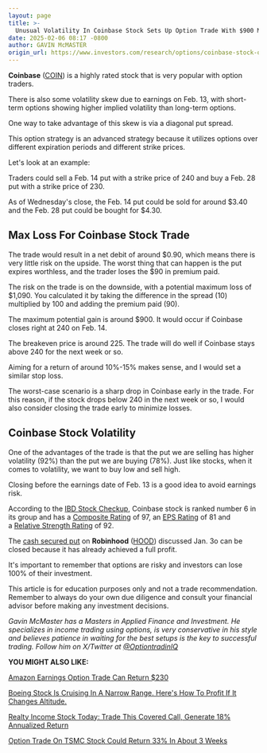 ```yaml
---
layout: page
title: >-
  Unusual Volatility In Coinbase Stock Sets Up Option Trade With $900 Max Return
date: 2025-02-06 08:17 -0800
author: GAVIN McMASTER
origin_url: https://www.investors.com/research/options/coinbase-stock-option-trading-volatility/
---
```






**Coinbase** ([COIN](https://research.investors.com/quote.aspx?symbol=COIN)) is a highly rated stock that is very popular with option traders.


There is also some volatility skew due to earnings on Feb. 13, with short-term options showing higher implied volatility than long-term options.




One way to take advantage of this skew is via a diagonal put spread.


This option strategy is an advanced strategy because it utilizes options over different expiration periods and different strike prices.


Let's look at an example:


Traders could sell a Feb. 14 put with a strike price of 240 and buy a Feb. 28 put with a strike price of 230.


As of Wednesday's close, the Feb. 14 put could be sold for around $3.40 and the Feb. 28 put could be bought for $4.30.


Max Loss For Coinbase Stock Trade
---------------------------------


The trade would result in a net debit of around $0.90, which means there is very little risk on the upside. The worst thing that can happen is the put expires worthless, and the trader loses the $90 in premium paid.



The risk on the trade is on the downside, with a potential maximum loss of $1,090. You calculated it by taking the difference in the spread (10) multiplied by 100 and adding the premium paid (90).


The maximum potential gain is around $900. It would occur if Coinbase closes right at 240 on Feb. 14.


The breakeven price is around 225. The trade will do well if Coinbase stays above 240 for the next week or so.


Aiming for a return of around 10%-15% makes sense, and I would set a similar stop loss.


The worst-case scenario is a sharp drop in Coinbase early in the trade. For this reason, if the stock drops below 240 in the next week or so, I would also consider closing the trade early to minimize losses.


Coinbase Stock Volatility
-------------------------


One of the advantages of the trade is that the put we are selling has higher volatility (92%) than the put we are buying (78%). Just like stocks, when it comes to volatility, we want to buy low and sell high.


Closing before the earnings date of Feb. 13 is a good idea to avoid earnings risk.


According to the [IBD Stock Checkup](https://research.investors.com/stock-checkup/nasdaq-coinbase-global-coin.aspx), Coinbase stock is ranked number 6 in its group and has a [Composite Rating](https://www.investors.com/how-to-invest/investors-corner/how-to-research-growth-stocks/) of 97, an [EPS Rating](https://www.investors.com/how-to-invest/investors-corner/eps-rating-is-key-to-picking-great-stocks/) of 81 and a [Relative Strength Rating](https://www.investors.com/how-to-invest/investors-corner/relative-strength-rating-stock-chart-analysis-helps-pick-outstanding-growth-stocks/) of 92.


The [cash secured put](https://www.investors.com/research/options/robinhood-stock-earnings-option-trading/) on **Robinhood** ([HOOD](https://research.investors.com/quote.aspx?symbol=HOOD)) discussed Jan. 3o can be closed because it has already achieved a full profit.


It's important to remember that options are risky and investors can lose 100% of their investment.


This article is for education purposes only and not a trade recommendation. Remember to always do your own due diligence and consult your financial advisor before making any investment decisions.


*Gavin McMaster has a Masters in Applied Finance and Investment. He specializes in income trading using options, is very conservative in his style and believes patience in waiting for the best setups is the key to successful trading. Follow him on X/Twitter at [@OptiontradinIQ](https://twitter.com/OptiontradinIQ)*


**YOU MIGHT ALSO LIKE:**


[Amazon Earnings Option Trade Can Return $230](https://www.investors.com/research/options/amazon-option-trade-earnings/)


[Boeing Stock Is Cruising In A Narrow Range. Here's How To Profit If It Changes Altitude.](https://www.investors.com/research/options/boeing-stock-long-strangle-options/)


[Realty Income Stock Today: Trade This Covered Call, Generate 18% Annualized Return](https://www.investors.com/research/options/realty-income-stock-o-stock-covered-call/)


[Option Trade On TSMC Stock Could Return 33% In About 3 Weeks](https://www.investors.com/research/options/tsmc-stock-taiwan-semiconductor-stock-option-trading/)





